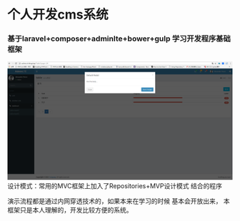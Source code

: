 # 个人开发cms系统
### 基于laravel+composer+adminlte+bower+gulp  学习开发程序基础框架
![Alt text](readme.png)
设计模式：常用的MVC框架上加入了Repositories+MVP设计模式 结合的程序


演示流程都是通过内网穿透技术的，如果本来在学习的时候 基本会开放出来，
本框架只是本人理解的，开发比较方便的系统。



